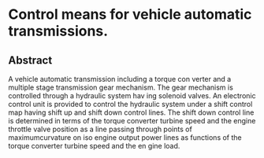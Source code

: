 # Control means for vehicle automatic transmissions.

## Abstract
A vehicle automatic transmission including a torque con verter and a multiple stage transmission gear mechanism. The gear mechanism is controlled through a hydraulic system hav ing solenoid valves. An electronic control unit is provided to control the hydraulic system under a shift control map having shift up and shift down control lines. The shift down control line is determined in terms of the torque converter turbine speed and the engine throttle valve position as a line passing through points of maximumcurvature on iso engine output power lines as functions of the torque converter turbine speed and the en gine load.